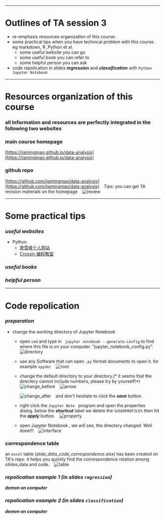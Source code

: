 ***
# Outlines of TA session 3 #
- re-emphasis resources organization of this course.
- some practical tips when you have technical problem with this course. eg markdown, R ,Python et al.
   - some useful website you can go
   - some useful book you can refer to
   - some helpful person you can ask
- code repolication in slides ***regression*** and ***classification***  with `Python Jupyter Notebook`
***

# Resources organization of this course
### all Information and resources are perfectly integrated in the following two websites
### main course homepage
[https://jiamingmao.github.io/data-analysis](https://jiamingmao.github.io/data-analysis)
### github repo
[https://github.com/jiamingmao/data-analysis](https://github.com/jiamingmao/data-analysis)
&ensp;
Tips: you can get TA revision materials on the homepage
&ensp;
    ![review](Figures/review.png)
***
# Some practical tips
### _useful websites_
- Python
  - [廖雪峰个人网站](https://www.liaoxuefeng.com/)
  - [Crossin 编程教室](https://crossincode.com/home/)
### _useful books_
### _helpful person_

***
# Code repolication
### _preparation_
- change the working directory of Jupyter Notebook
  - open `cmd` and type in ` jupyter notebook --generate-config` to find where this file is on your computer.  "jupyter_notebook_config.py".
&ensp;
    ![directory](Figures/directory.png)
&ensp;
  - use any Software that can open `.py` format documents to open it. for example `spyder`
&ensp;
    ![root](Figures/root.png)
&ensp;
  - change the default directory to your directory.(* it seems that the directory cannot include numbers, please try by yourself!*)
&ensp;
    ![change_before](Figures/change1.png)
&ensp;
    ![arrow](Figures/arrow.png)

    ![change_after](Figures/change2.png)
&ensp;
    and don't hesitate to click the ***save*** button.
  - right click the `Jupyter Note ` program  and open the  properties dialog. below the ***shortcut*** label we delete the `%USERPROFILE%`  then hit the ***apply*** button.
&ensp;
     ![property](Figures/property.png)

  - open Jupyter Notebook , we will see, the directory changed. Well done!!!
&ensp;
     ![interface](Figures/reopen.png)
&ensp;

### correspondence table  ###
an `excel` table (*slide_data_code_correspondence.xlsx*) has been created on TA's repo. it helps you  quickly find the conrespondence relation among silides,data and code.
&ensp;
     ![table](Figures/table.png)

### _repolication example 1 (in slides `regression`)_
 ***demon on computer***

### _repolication example 2 (in slides `classification`)_
 ***demon on computer***
